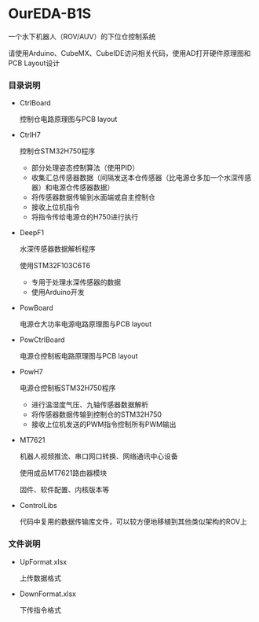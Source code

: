 # OurEDA-B1S

一个水下机器人（ROV/AUV）的下位仓控制系统

请使用Arduino、CubeMX、CubeIDE访问相关代码，使用AD打开硬件原理图和PCB Layout设计

### 目录说明

* CtrlBoard

  控制仓电路原理图与PCB layout

* CtrlH7

  控制仓STM32H750程序

  * 部分处理姿态控制算法（使用PID）
  * 收集汇总传感器数据（间隔发送本仓传感器（比电源仓多加一个水深传感器）和电源仓传感器数据）
  * 将传感器数据传输到水面端或自主控制仓
  * 接收上位机指令
  * 将指令传给电源仓的H750进行执行

* DeepF1

  水深传感器数据解析程序

  使用STM32F103C6T6

  * 专用于处理水深传感器的数据
  * 使用Arduino开发

* PowBoard

  电源仓大功率电源电路原理图与PCB layout

* PowCtrlBoard

  电源仓控制板电路原理图与PCB layout

* PowH7

  电源仓控制板STM32H750程序

  * 进行温湿度气压、九轴传感器数据解析
  * 将传感器数据传输到控制仓的STM32H750
  * 接收上位机发送的PWM指令控制所有PWM输出
  
* MT7621

  机器人视频推流、串口网口转换、网络通讯中心设备

  使用成品MT7621路由器模块
  
  固件、软件配置、内核版本等
  
* ControlLibs

  代码中复用的数据传输库文件，可以较方便地移植到其他类似架构的ROV上

### 文件说明

* UpFormat.xlsx

  上传数据格式

* DownFormat.xlsx

  下传指令格式

